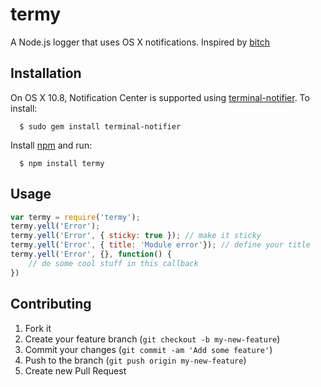 termy
=====

A Node.js logger that uses OS X notifications. Inspired by [bitch](https://github.com/jacksongariety/bitch)

## Installation

  On OS X 10.8, Notification Center is supported using [terminal-notifier](https://github.com/alloy/terminal-notifier). To install:
  
      $ sudo gem install terminal-notifier
      
  Install [npm](http://npmjs.org/) and run:
  
      $ npm install termy

## Usage
```js
var termy = require('termy');
termy.yell('Error');
termy.yell('Error', { sticky: true }); // make it sticky
termy.yell('Error', { title: 'Module error'}); // define your title
termy.yell('Error', {}, function() {
	// do some cool stuff in this callback
})
```

## Contributing

1. Fork it
2. Create your feature branch (`git checkout -b my-new-feature`)
3. Commit your changes (`git commit -am 'Add some feature'`)
4. Push to the branch (`git push origin my-new-feature`)
5. Create new Pull Request
